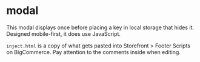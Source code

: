 # modal
This modal displays once before placing a key in local storage that hides it. Designed mobile-first, it does use JavaScript.  

`inject.html` is a copy of what gets pasted into Storefront > Footer Scripts on BigCommerce. Pay attention to the comments inside when editing.  

